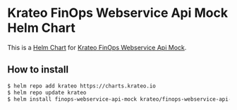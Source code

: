 # Krateo FinOps Webservice Api Mock Helm Chart

This is a [Helm Chart](https://helm.sh/docs/topics/charts/) for [Krateo FinOps Webservice Api Mock](https://github.com/krateoplatformops/finops-webservice-api-mock).

## How to install

```sh
$ helm repo add krateo https://charts.krateo.io
$ helm repo update krateo
$ helm install finops-webservice-api-mock krateo/finops-webservice-api-mock
```
